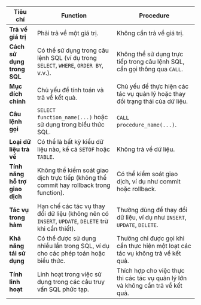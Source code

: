| **Tiêu chí**                | **Function**                           | **Procedure**                         |
|-----------------------------|----------------------------------------|---------------------------------------|
| **Trả về giá trị**          | Phải trả về một giá trị.               | Không cần trả về giá trị.             |
| **Cách sử dụng trong SQL**  | Có thể sử dụng trong câu lệnh SQL (ví dụ trong `SELECT`, `WHERE`, `ORDER BY`, v.v.). | Không thể sử dụng trực tiếp trong câu lệnh SQL, cần gọi thông qua `CALL`. |
| **Mục đích chính**          | Chủ yếu để tính toán và trả về kết quả. | Chủ yếu để thực hiện các tác vụ quản lý hoặc thay đổi trạng thái của dữ liệu. |
| **Câu lệnh gọi**            | `SELECT function_name(...)` hoặc sử dụng trong biểu thức SQL. | `CALL procedure_name(...)`.          |
| **Loại dữ liệu trả về**     | Có thể là bất kỳ kiểu dữ liệu nào, kể cả `SETOF` hoặc `TABLE`. | Không trả về dữ liệu.                |
| **Tính năng hỗ trợ giao dịch** | Không thể kiểm soát giao dịch trực tiếp (không thể commit hay rollback trong function). | Có thể kiểm soát giao dịch, ví dụ như commit hoặc rollback. |
| **Tác vụ trong hàm**        | Hạn chế các tác vụ thay đổi dữ liệu (không nên có `INSERT`, `UPDATE`, `DELETE` trừ khi cần thiết). | Thường dùng để thay đổi dữ liệu, ví dụ như `INSERT`, `UPDATE`, `DELETE`. |
| **Khả năng tái sử dụng**    | Có thể được sử dụng nhiều lần trong SQL, ví dụ cho các phép toán hoặc biểu thức. | Thường chỉ được gọi khi cần thực hiện một loạt các tác vụ không trả về kết quả. |
| **Tính linh hoạt**         | Linh hoạt trong việc sử dụng trong các câu truy vấn SQL phức tạp. | Thích hợp cho việc thực thi các tác vụ quản lý lớn và không cần trả về kết quả. |
